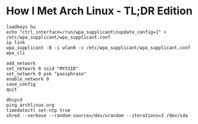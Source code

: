 # How I Met Arch Linux - TL;DR Edition

```shell
loadkeys hu
echo "ctrl_interface=/run/wpa_supplicant\nupdate_config=1" > /etc/wpa_supplicant/wpa_supplicant.conf
ip link
wpa_supplicant -B -i wlan0 -c /etc/wpa_supplicant/wpa_supplicant.conf
wpa_cli
```

```shell
add_network
set_network 0 ssid "MYSSID"
set_network 0 psk "passphrase"
enable_network 0
save_config
quit
```  

```shell
dhcpcd
ping archlinux.org
timedatectl set-ntp true
shred --verbose --random-source=/dev/urandom --iterations=3 /dev/sda
``` 
